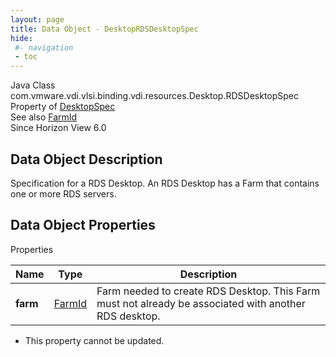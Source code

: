 ```yaml
---
layout: page
title: Data Object - DesktopRDSDesktopSpec
hide:
 #- navigation
 - toc
---
```






Java Class
    com.vmware.vdi.vlsi.binding.vdi.resources.Desktop.RDSDesktopSpec  
Property of
     [DesktopSpec](vdi.resources.Desktop.DesktopSpec.md#field_detail)  
See also
     [FarmId](vdi.entity.FarmId.md)  
Since 
    Horizon View 6.0

## Data Object Description 

Specification for a RDS Desktop. An RDS Desktop has a Farm that contains one or more RDS servers. 

## Data Object Properties

Properties

Name |  Type |  Description   
---|---|---  
**farm**| [FarmId](vdi.entity.FarmId.md)|  Farm needed to create RDS Desktop. This Farm must not already be associated with another RDS desktop.   


* This property cannot be updated.

  
  
  
  
  
  


